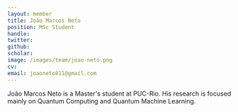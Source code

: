 ```yaml
---
layout: member
title: João Marcos Neto
position: MSc Student
handle: 
twitter: 
github: 
scholar: 
image: /images/team/joao-neto.png
cv: 
email: joaoneto811@gmail.com
---
```



João Marcos Neto is a Master's student at PUC-Rio.
His research is focused mainly on Quantum Computing and Quantum Machine Learning.